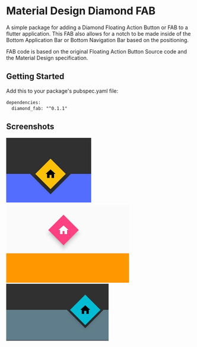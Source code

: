 # Material Design Diamond FAB

A simple package for adding a Diamond Floating Action Button or FAB to a flutter application.  This FAB also allows for a notch to be made inside of the Bottom Application Bar or Bottom Navigation Bar based on the positioning. 

FAB code is based on the original Floating Action Button Source code and the Material Design specification. 

## Getting Started

Add this to your package's pubspec.yaml file:


```
dependencies:
  diamond_fab: "^0.1.1"
```

## Screenshots

![Center docked with wider margin](./images/center-docked.jpg "Center Docked with wide margin")
![Center Float with normal margin](./images/center-float.jpg "Center Float with normal margin")
![End docked with narrow margin](./images/end-docked.jpg "End docked with narrow margin")
